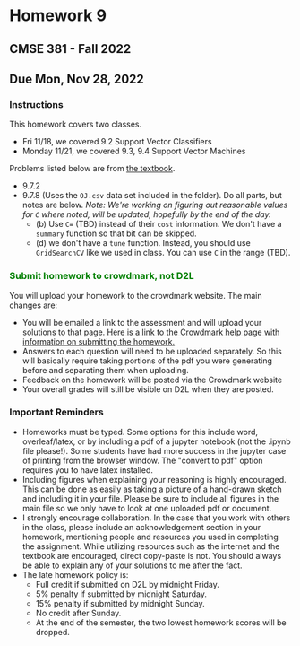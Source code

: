 # Homework 9
## CMSE 381 - Fall 2022
## Due Mon, Nov 28, 2022


### Instructions 


This homework covers two classes. 

- Fri 11/18, we covered 9.2 Support Vector Classifiers
- Monday 11/21, we covered 9.3, 9.4 Support Vector Machines

Problems listed below are from [the textbook](https://www.statlearning.com/). 
- 9.7.2 
- 9.7.8 (Uses the `OJ.csv` data set included in the folder). Do all parts, but notes are below. *Note: We're working on figuring out reasonable values for `C` where noted, will be updated, hopefully by the end of the day.*
    * (b) Use `C=` (TBD) instead of their `cost` information. We don't have a `summary` function so that bit can be skipped.
    * (d) we don't have a `tune` function. Instead, you should use `GridSearchCV` like we used in class. You can use `C` in the range (TBD).





### <span style="color: green"> Submit homework to crowdmark, not D2L


You will upload your homework to the crowdmark website. The main changes are:
- You will be emailed a link to the assessment and will upload your solutions to that page. [Here is a link to the Crowdmark help page with information on submitting the homework.](https://crowdmark.com/help/completing-and-submitting-an-assessment/)
- Answers to each question will need to be uploaded separately.  So this will basically require taking portions of the pdf you were generating before and separating them when uploading.  
- Feedback on the homework will be posted via the Crowdmark website 
- Your overall grades will still be visible on D2L when they are posted. 

### Important Reminders

- Homeworks must be typed. Some options for this include word, overleaf/latex, or by including a pdf of a jupyter notebook (not the .ipynb file please!). Some students have had more success in the jupyter case of printing from the browser window.  The "convert to pdf" option requires you to have latex installed. 
- Including figures when explaining your reasoning is highly encouraged.  This can be done as easily as taking a picture of a hand-drawn sketch and including it in your file. Please be sure to include all figures in the main file so we only have to look at one uploaded pdf or document. 
- I strongly encourage collaboration.  In the case that you work with others in the class, please include an acknowledgement section in your homework, mentioning people and resources you used in completing the assignment. While utilizing resources such as the internet and the textbook are encouraged, direct copy-paste is not.  You should always be able to explain any of your solutions to me after the fact. 
- The late homework policy is: 
    - Full credit if submitted on D2L by midnight Friday. 
    - 5% penalty if submitted by midnight Saturday.
    - 15% penalty if submitted by midnight Sunday. 
    - No credit after Sunday. 
    - At the end of the semester, the two lowest homework scores will be dropped. 
